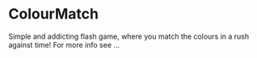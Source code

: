 # ColourMatch
Simple and addicting flash game, where you match the colours in a rush against time!
For more info see ...
